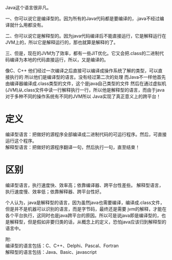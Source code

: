 Java这个语言很非凡。 

一、你可以说它是编译型的。因为所有的Java代码都是要编译的，.java不经过编译就什么用都没有。

二、你可以说它是解释型的。因为java代码编译后不能直接运行，它是解释运行在JVM上的，所以它是解释运行的，那也就算是解释的了。 

三、但是，现在的JVM为了效率，都有一些JIT优化。它又会把.class的二进制代码编译为本地的代码直接运行，所以，又是编译的。

像C、C++ 他们经过一次编译之后直接可以编译成操作系统了解的类型，可以直接执行的 所以他们是编译型的语言。没有经过第二次的处理 而Java不一样他首先由编译器编译成.class类型的文件，这个是java自己类型的文件 然后在通过虚拟机(JVM)从.class文件中读一行解释执行一行，所以他是解释型的语言，而由于java对于多种不同的操作系统有不同的JVM所以 Java实现了真正意义上的跨平台！ 

# 定义 
编译型语言：把做好的源程序全部编译成二进制代码的可运行程序。然后，可直接运行这个程序。  
解释型语言：把做好的源程序翻译一句，然后执行一句，直至结束！ 

# 区别 

编译型语言，执行速度快、效率高；依靠编译器、跨平台性差些。 
解释型语言，执行速度慢、效率低；依靠解释器、跨平台性好。 

个人认为，java是解释型的语言，因为虽然java也需要编译，编译成.class文件，但是并不是机器可以识别的语言，而是字节码，最终还是需要 jvm的解释，才能在各个平台执行，这同时也是java跨平台的原因。所以可是说java即是编译型的，也是解释型，但是假如非要归类的话，从概念上的定义，恐怕java应该归到解释型的语言中。

附:  
编译型的语言包括：C、C++、Delphi、Pascal、Fortran  
解释型的语言包括：Java、Basic、javascript